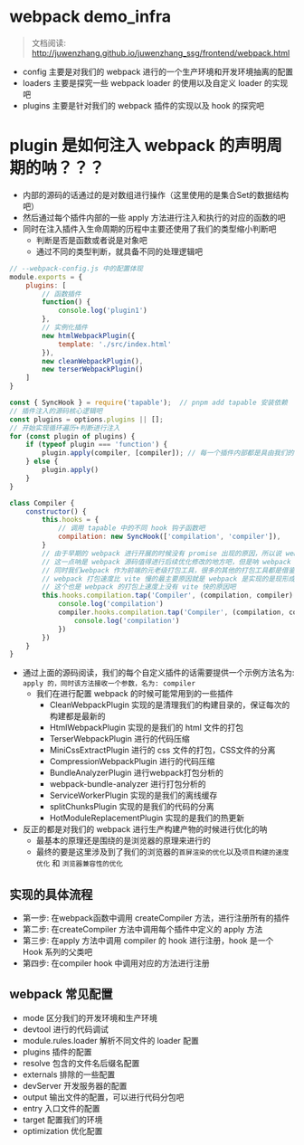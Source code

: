 # webpack demo_infra
> 文档阅读: http://juwenzhang.github.io/juwenzhang_ssg/frontend/webpack.html

* config 主要是对我们的 webpack 进行的一个生产环境和开发环境抽离的配置
* loaders 主要是探究一些 webpack loader 的使用以及自定义 loader 的实现吧
* plugins 主要是针对我们的 webpack 插件的实现以及 hook 的探究吧

# plugin 是如何注入 webpack 的声明周期的呐？？？
* 内部的源码的话通过的是对数组进行操作（这里使用的是集合Set的数据结构吧）
* 然后通过每个插件内部的一些 apply 方法进行注入和执行的对应的函数的吧
* 同时在注入插件入生命周期的历程中主要还使用了我们的类型缩小判断吧
  * 判断是否是函数或者说是对象吧
  * 通过不同的类型判断，就具备不同的处理逻辑吧
```javascript
// --webpack-config.js 中的配置体现
module.exports = {
    plugins: [
        // 函数插件
        function() {
            console.log('plugin1')
        },
        // 实例化插件
        new htmlWebpackPlugin({
            template: './src/index.html'
        }),
        new cleanWebpackPlugin(),
        new terserWebpackPlugin()
    ]
}
```
```javascript
const { SyncHook } = require('tapable');  // pnpm add tapable 安装依赖
// 插件注入的源码核心逻辑吧
const plugins = options.plugins || [];
// 开始实现循环遍历+判断进行注入
for (const plugin of plugins) {
    if (typeof plugin === 'function') {
        plugin.apply(compiler, [compiler]); // 每一个插件内部都是具由我们的 apply 方法进行注入的
    } else {
        plugin.apply()
    }
}

class Compiler {
    constructor() {
        this.hooks = {
            // 调用 tapable 中的不同 hook 钩子函数吧
            compilation: new SyncHook(['compilation', 'compiler']),
        }
        // 由于早期的 webpack 进行开展的时候没有 promise 出现的原因，所以说 webpack 中存在着大量的回调地狱吧
        // 这一点呐是 webpack 源码值得进行后续优化修改的地方吧，但是呐 webpack 这个打包工具的很多的思想很优秀的呐
        // 同时我们webpack 作为前端的元老级打包工具，很多的其他的打包工具都是借鉴了他的一定的思想吧
        // webpack 打包速度比 vite 慢的最主要原因就是 webpack 是实现的是现形成我们的 依赖图后再进行的打包吧
        // 这个也是 webpack 的打包上速度上没有 vite 快的原因吧
        this.hooks.compilation.tap('Compiler', (compilation, compiler) => {
            console.log('compilation')
            compiler.hooks.compilation.tap('Compiler', (compilation, compiler) => {
                console.log('compilation')
            })
        })
    }
}
```
* 通过上面的源码阅读，我们的每个自定义插件的话需要提供一个示例方法名为: `apply 的，同时该方法接收一个参数，名为: compiler`
  * 我们在进行配置 webpack 的时候可能常用到的一些插件
    * CleanWebpackPlugin 实现的是清理我们的构建目录的，保证每次的构建都是最新的
    * HtmlWebpackPlugin 实现的是我们的 html 文件的打包
    * TerserWebpackPlugin 进行的代码压缩
    * MiniCssExtractPlugin 进行的 css 文件的打包，CSS文件的分离
    * CompressionWebpackPlugin 进行的代码压缩
    * BundleAnalyzerPlugin 进行webpack打包分析的
    * webpack-bundle-analyzer 进行打包分析的
    * ServiceWorkerPlugin 实现的是我们的离线缓存
    * splitChunksPlugin 实现的是我们的代码的分离
    * HotModuleReplacementPlugin 实现的是我们的热更新
* 反正的都是对我们的 webpack 进行生产构建产物的时候进行优化的呐
  * 最基本的原理还是围绕的是浏览器的原理来进行的
  * 最终的要是这里涉及到了我们的浏览器的`首屏渲染的优化`以及`项目构建的速度优化` 和 `浏览器兼容性的优化`

## 实现的具体流程
* 第一步: 在webpack函数中调用 createCompiler 方法，进行注册所有的插件
* 第二步: 在createCompiler 方法中调用每个插件中定义的 apply 方法
* 第三步: 在apply 方法中调用 compiler 的 hook 进行注册，hook 是一个 Hook 系列的父类吧
* 第四步: 在compiler hook 中调用对应的方法进行注册

## webpack 常见配置
* mode  区分我们的开发环境和生产环境
* devtool 进行的代码调试
* module.rules.loader 解析不同文件的 loader 配置
* plugins 插件的配置
* resolve 包含的文件名后缀名配置
* externals 排除的一些配置
* devServer 开发服务器的配置
* output 输出文件的配置，可以进行代码分包吧
* entry 入口文件的配置
* target 配置我们的环境
* optimization 优化配置